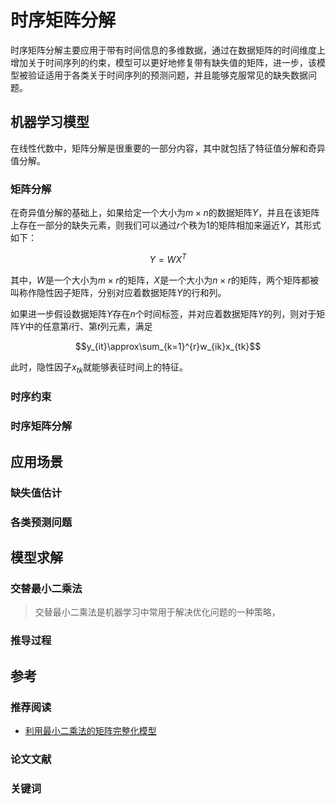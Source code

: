 # 时序矩阵分解

时序矩阵分解主要应用于带有时间信息的多维数据，通过在数据矩阵的时间维度上增加关于时间序列的约束，模型可以更好地修复带有缺失值的矩阵，进一步，该模型被验证适用于各类关于时间序列的预测问题，并且能够克服常见的缺失数据问题。

## 机器学习模型

在线性代数中，矩阵分解是很重要的一部分内容，其中就包括了特征值分解和奇异值分解。

### 矩阵分解

在奇异值分解的基础上，如果给定一个大小为$m\times n$的数据矩阵$Y$，并且在该矩阵上存在一部分的缺失元素，则我们可以通过$r$个秩为1的矩阵相加来逼近$Y$，其形式如下：

$$Y=WX^T$$

其中，$W$是一个大小为$m\times r$的矩阵，$X$是一个大小为$n\times r$的矩阵，两个矩阵都被叫称作隐性因子矩阵，分别对应着数据矩阵$Y$的行和列。

如果进一步假设数据矩阵$Y$存在$n$个时间标签，并对应着数据矩阵$Y$的列，则对于矩阵$Y$中的任意第$i$行、第$t$列元素，满足

$$y_{it}\approx\sum_{k=1}^{r}w_{ik}x_{tk}$$

此时，隐性因子$x_{tk}$就能够表征时间上的特征。

### 时序约束



### 时序矩阵分解

## 应用场景

### 缺失值估计

### 各类预测问题

## 模型求解

### 交替最小二乘法

> 交替最小二乘法是机器学习中常用于解决优化问题的一种策略，

### 推导过程

## 参考

### 推荐阅读

- [利用最小二乘法的矩阵完整化模型](https://stanford.edu/~rezab/classes/cme323/S15/notes/lec14.pdf)

### 论文文献

### 关键词
